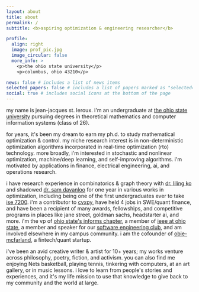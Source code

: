 ```yaml
---
layout: about
title: about
permalink: /
subtitle: <b>aspiring optimization & engineering researcher</b>

profile:
  align: right
  image: prof_pic.jpg
  image_circular: false
  more_info: >
    <p>the ohio state university</p>
    <p>columbus, ohio 43210</p>

news: false # includes a list of news items
selected_papers: false # includes a list of papers marked as "selected={true}"
social: true # includes social icons at the bottom of the page
---
```


my name is jean-jacques st. leroux. i'm an undergraduate at [the ohio state university](https://www.osu.edu/) pursuing degrees in theoretical mathematics and computer information systems (class of 26).

for years, it's been my dream to earn my ph.d. to study mathematical optimization & control. my niche research interest is in non-deterministic optimization algorithms incorporated in real-time optimization (rto) technology. more broadly, i'm interested in stochastic and nonlinear optimization, machine/deep learning, and self-improving algorithms. i'm motivated by applications in finance, electrical engineering, ai, and operations research.

i have research experience in combinatorics & graph theory with [dr. liling ko](https://lilingko.wordpress.com/) and shadowed [dr. sam davanloo](https://scholar.google.com/citations?hl=en&user=QsBCcBYAAAAJ&view_op=list_works&sortby=pubdate) for one year in various works in optimization, including being one of the first undergraduates ever to take [ise 7200](https://syllabi.engineering.osu.edu/syllabi/ise_7200). i'm a contributor to [cvxpy](https://www.cvxpy.org/), have held 4 jobs in SWE/quant finance, and have been a recipient of many awards, fellowships, and competitive programs in places like jane street, goldman sachs, headstarter ai, and more. i'm the vp of [ohio state's informs chapter](https://u.osu.edu/informsosu/), a member of [ieee at ohio state](https://activities.osu.edu/involvement/student_organizations/find_a_student_org?i=826), a member and speaker for our [software engineering club](https://osu.dev/team/), and am involved elsewhere in my campus community. i am the cofounder of [obie-mcfarland](https://obiemcfarland.weebly.com/), a fintech/quant startup.

i've been an avid creative writer & artist for 10+ years; my works venture across philosophy, poetry, fiction, and activism. you can also find me enjoying Nets basketball, playing tennis, tinkering with computers, at an art gallery, or in music lessons. i love to learn from people's stories and experiences, and it's my life mission to use that knowledge to give back to my community and the world at large.
